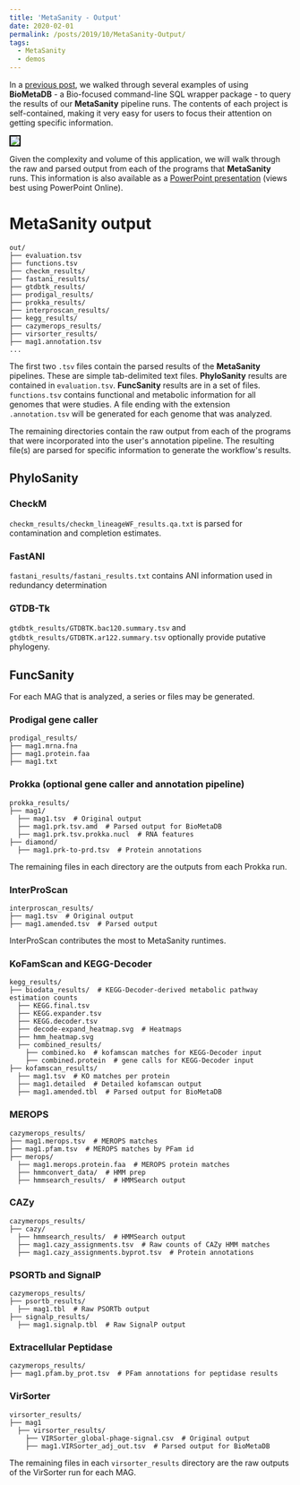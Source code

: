 ```yaml
---
title: 'MetaSanity - Output'
date: 2020-02-01
permalink: /posts/2019/10/MetaSanity-Output/
tags:
  - MetaSanity
  - demos
---
```


In a [previous post](https://cjneely10.github.io/posts/2019/10/MetaSanity-Demo-3-BioMetaDB/), we walked through several examples of using **BioMetaDB** - a Bio-focused command-line SQL wrapper package - to query the results of our **MetaSanity** pipeline runs. The contents of each project is self-contained, making it very easy for users to focus their attention on getting specific information.

<img src="https://cjneely10.github.io/files/Figure1-Workflow.png" style="border:2px solid black">

Given the complexity and volume of this application, we will walk through the raw and parsed output from each of the programs that **MetaSanity** runs. This information is also available as a <a href="https://1drv.ms/p/s!AliNbVaBWXheiagJZmV_9pGlzOoXYw" target="_blank">PowerPoint presentation</a> (views best using PowerPoint Online).

# MetaSanity output

<pre><code>out/
├── evaluation.tsv
├── functions.tsv
├── checkm_results/
├── fastani_results/
├── gtdbtk_results/
├── prodigal_results​/
├── prokka_results​/
├── interproscan_results​/
├── kegg_results​/
├── cazymerops_results​/
├── virsorter_results/
├── mag1.annotation.tsv
...</code></pre>

The first two `.tsv` files contain the parsed results of the **MetaSanity** pipelines. These are simple tab-delimited text files. **PhyloSanity** results are contained in `evaluation.tsv`. **FuncSanity** results are in a set of files. `functions.tsv` contains functional and metabolic information for all genomes that were studies. A file ending with the extension `.annotation.tsv` will be generated for each genome that was analyzed.

The remaining directories contain the raw output from each of the programs that were incorporated into the user's annotation pipeline. The resulting file(s) are parsed for specific information to generate the workflow's results.

## PhyloSanity

### CheckM

`checkm_results/checkm_lineageWF_results.qa.txt` is parsed for contamination and completion estimates.

### FastANI

`fastani_results/fastani_results.txt` contains ANI information used in redundancy determination

### GTDB-Tk

`gtdbtk_results/GTDBTK.bac120.summary.tsv` and `gtdbtk_results/GTDBTK.ar122.summary.tsv` optionally provide putative phylogeny.


## FuncSanity

For each MAG that is analyzed, a series or files may be generated.

### Prodigal gene caller

<pre><code>prodigal_results/
├── mag1.mrna.fna
├── mag1.protein.faa
├── mag1.txt</code></pre>

### Prokka (optional gene caller and annotation pipeline)

<pre><code>prokka_results/
├── mag1/
  ├── mag1.tsv  # Original output
  ├── mag1.prk.tsv.amd  # Parsed output for BioMetaDB
  ├── mag1.prk.tsv.prokka.nucl  # RNA features
├── diamond/
  ├── mag1.prk-to-prd.tsv  # Protein annotations</code></pre>

The remaining files in each directory are the outputs from each Prokka run.

### InterProScan

<pre><code>interproscan_results/
├── mag1.tsv  # Original output
├── mag1.amended.tsv  # Parsed output</code></pre>

InterProScan contributes the most to MetaSanity runtimes.

### KoFamScan and KEGG-Decoder

<pre><code>kegg_results/
├── biodata_results/  # KEGG-Decoder-derived metabolic pathway estimation counts
  ├── KEGG.final.tsv
  ├── KEGG.expander.tsv 
  ├── KEGG.decoder.tsv  
  ├── decode-expand_heatmap.svg  # Heatmaps
  ├── hmm_heatmap.svg
  ├── combined_results/
    ├── combined.ko  # kofamscan matches for KEGG-Decoder input
    ├── combined.protein  # gene calls for KEGG-Decoder input
├── kofamscan_results/
  ├── mag1.tsv  # KO matches per protein
  ├── mag1.detailed  # Detailed kofamscan output
  ├── mag1.amended.tbl  # Parsed output for BioMetaDB</code></pre>

### MEROPS

<pre><code>cazymerops_results/
├── mag1.merops.tsv  # MEROPS matches
├── mag1.pfam.tsv  # MEROPS matches by PFam id
├── merops/
  ├── mag1.merops.protein.faa  # MEROPS protein matches
  ├── hmmconvert_data/  # HMM prep
  ├── hmmsearch_results/  # HMMSearch output</code></pre>

### CAZy

<pre><code>cazymerops_results/
├── cazy/
  ├── hmmsearch_results/  # HMMSearch output
  ├── mag1.cazy_assignments.tsv  # Raw counts of CAZy HMM matches
  ├── mag1.cazy_assignments.byprot.tsv  # Protein annotations</code></pre>

### PSORTb and SignalP

<pre><code>cazymerops_results/
├── psortb_results/
  ├── mag1.tbl  # Raw PSORTb output
├── signalp_results/
  ├── mag1.signalp.tbl  # Raw SignalP output</code></pre>

### Extracellular Peptidase

<pre><code>cazymerops_results/
├── mag1.pfam.by_prot.tsv  # PFam annotations for peptidase results</code></pre>

### VirSorter

<pre><code>virsorter_results/
├── mag1
  ├── virsorter_results/
    ├── VIRSorter_global-phage-signal.csv  # Original output
    ├── mag1.VIRSorter_adj_out.tsv  # Parsed output for BioMetaDB</code></pre>

The remaining files in each `virsorter_results` directory are the raw outputs of the VirSorter run for each MAG.
